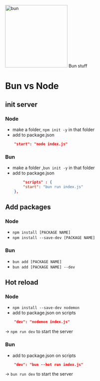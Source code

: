 <img src="https://github.com/reijjo/bun-stuff/assets/95418273/82cceb8d-1b04-4a29-929a-3bd17058461a" alt="bun" height="200px" /> Bun stuff

# Bun vs Node

## init server

### Node

- make a folder, `npm init -y` in that folder
- add to package.json

```json
	"start": "node index.js"
```

### Bun

- make a folder ,`bun init -y` in that folder
- add to package.json

```json
		"scripts" : {
		"start": "bun run index.js"
	},

```

## Add packages

### Node

- `npm install [PACKAGE NAME]`
- `npm install --save-dev [PACKAGE NAME]`

### Bun

- `bun add [PACKAGE NAME]`
- `bun add [PACKAGE NAME] --dev`

## Hot reload

### Node

- `npm install --save-dev nodemon`
- add to package.json on scripts

```json
	"dev": "nodemon index.js"
```

-> `npm run dev` to start the server

### Bun

- add to package.json on scripts

```json
	"dev": "bun --hot run index.js"
```

-> `bun run dev` to start the server




